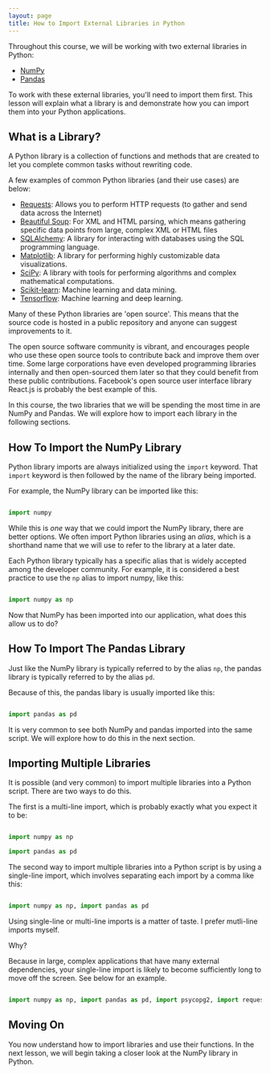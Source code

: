 ```yaml
---
layout: page
title: How to Import External Libraries in Python
---
```


Throughout this course, we will be working with two external libraries in Python:

*   [NumPy](https://numpy.org/)
*   [Pandas](https://pandas.pydata.org/)

To work with these external libraries, you'll need to import them first. This lesson will explain what a library is and demonstrate how you can import them into your Python applications.


## What is a Library?

A Python library is a collection of functions and methods that are created to let you complete common tasks without rewriting code. 

A few examples of common Python libraries (and their use cases) are below:



*   [Requests](https://requests.readthedocs.io/en/master/): Allows you to perform HTTP requests (to gather and send data across the Internet)
*   [Beautiful Soup](https://www.crummy.com/software/BeautifulSoup/bs4/doc/): For XML and HTML parsing, which means gathering specific data points from large, complex XML or HTML files
*   [SQLAlchemy](https://www.sqlalchemy.org/): A library for interacting with databases using the SQL programming language.
*   [Matplotlib](https://matplotlib.org/): A library for performing highly customizable data visualizations.
*   [SciPy](https://www.scipy.org/): A library with tools for performing algorithms and complex mathematical computations. 
*   [Scikit-learn](https://scikit-learn.org/stable/): Machine learning and data mining.
*   [Tensorflow](https://www.tensorflow.org/): Machine learning and deep learning.

Many of these Python libraries are 'open source'. This means that the source code is hosted in a public repository and anyone can suggest improvements to it. 

The open source software community is vibrant, and encourages people who use these open source tools to contribute back and improve them over time. Some large corporations have even developed programming libraries internally and then open-sourced them later so that they could benefit from these public contributions. Facebook's open source user interface library React.js is probably the best example of this. 

In this course, the two libraries that we will be spending the most time in are NumPy and Pandas. We will explore how to import each library in the following sections. 


## How To Import the NumPy Library

Python library imports are always initialized using the `import` keyword. That `import` keyword is then followed by the name of the library being imported. 

For example, the NumPy library can be imported like this:

```python

import numpy

```

While this is _one_ way that we could import the NumPy library, there are better options. We often import Python libraries using an _alias_, which is a shorthand name that we will use to refer to the library at a later date. 

Each Python library typically has a specific alias that is widely accepted among the developer community. For example, it is considered a best practice to use the `np` alias to import numpy, like this:

```python

import numpy as np

```

Now that NumPy has been imported into our application, what does this allow us to do?


## How To Import The Pandas Library

Just like the NumPy library is typically referred to by the alias `np`, the pandas library is typically referred to by the alias `pd`. 

Because of this, the pandas libary is usually imported like this:

```python

import pandas as pd

```

It is very common to see both NumPy and pandas imported into the same script. We will explore how to do this in the next section. 


## Importing Multiple Libraries

It is possible (and very common) to import multiple libraries into a Python script. There are two ways to do this.

The first is a multi-line import, which is probably exactly what you expect it to be:

```python

import numpy as np

import pandas as pd

```

The second way to import multiple libraries into a Python script is by using a single-line import, which involves separating each import by a comma like this:

```python

import numpy as np, import pandas as pd

```

Using single-line or multi-line imports is a matter of taste. I prefer mutli-line imports myself. 

Why?

Because in large, complex applications that have many external dependencies, your single-line import is likely to become sufficiently long to move off the screen. See below for an example. 

```python

import numpy as np, import pandas as pd, import psycopg2, import requests, import bs4, import scikit-learn, import json

```


## Moving On

You now understand how to import libraries and use their functions. In the next lesson, we will begin taking a closer look at the NumPy library in Python. 
